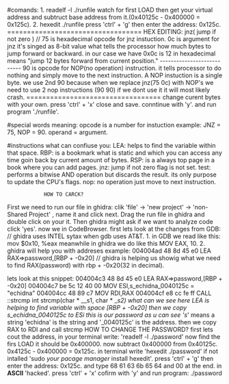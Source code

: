  #comands:
    1. readelf -l ./runfile
         watch for first LOAD then get your virtual address and subtruct base address from it.(0x40125c - 0x400000 = 0x125c).
    2. hexedit ./runfile
         press 'ctrl' + 'g' then enter the address: 0x125c.
         ==================================
            HEX EDITING:
                jnz( jump if not zero ) // 75 is hexadecimal opcode for jnz instuction.
                0c is argument for jnz it's singed as 8-bit value what tells the processor how much bytes to jump forward or backward. in our case we have 0x0c is 12 in hexadecimal means "jump 12 bytes forward from current position."
                ---------------------------
                90 is opcode for NOP(no operation) instruction. it tells processor to do nothing and simply move to the next instruction. A NOP instuction is a single byte.
                we use 2nd 90 because when we replace jnz(75 0c) with NOP's we need to use 2 nop instructions (90 90) if we dont use it it will most likely crash.
         ==================================
         change curent bytes with your own.
         press 'ctrl' + 'x' close and save.
         conntinue with 'y'.
         and run program './runfile'.

#special words meaning:
    opcode is a number for instuction example: JNZ = 75, NOP = 90.
    operand = argument.
      
#instructions what can confiuse you:
    LEA: helps to find the variable within that space.
    RBP: is a bookmark what is static and which you can access any time goin back by current amount of bytes.
    RSP: is a always top page in a book where you can add pages.
    jnz: jump if not zero flag is not set.
    test: performs a bitwise AND operation but discards the result. its only purpose to update the CPU's flags.
    nop: no operation just move to next instruction.
    
                HOW TO CARCK?
  First we need to run our file in ghidra: clik 'file' -> 'new project' -> 'non-Shared Project' , name it and click next.
  Drag the run file in ghidra and double click on your it. 
  Then ghidra might ask if we want to analyze code click 'yes'. now we in CodeBrowser. 
  first lets look at the changes from GDB:
    // ghidra uses INTEL sytax when gdb uses AT&T.
    1. in GDB we read like this: mov $0x10, %eax meanwhile in ghidra we do like this MOV EAX, 10.
    2. ghidra will help you with addreses example: 004004ad  48 8d 45 e0        LEA        RAX=>password,[RBP + -0x20] // ghidra is helping us showig what we need to find RAX(password) with rbp + -0x20(32 in decimal).

  lets look at this snippet:
                  004004c3  48 8d 45 e0             LEA                 RAX=>password,[RBP + -0x20]
                  004004c7  be 5c 12 40 00          MOV                 ESI,s_echidna_0040125c                                                                   = "echidna"
                  004004cc  48 89 c7                MOV                 RDI,RAX
                  004004cf  e8 cc fe ff             CALL                <EXTERNAL>::strcmp                                                                         int strcmp(char * __s1, char * __s2)
what can we see here LEA is helping to find variable with space [RBP + -0x20] then we copy s_echidna_0040125c to ESi this is our password as u can see 's_' means a string 'echidna' is the string and '_0040125c' is the address.
then we copy RAX to RDI and call strcmp
                HOW TO CHANGE THE PASSWORD?
first lets cout the address, in your terminal write: 'readelf -l ./password' now find the firs LOAD it should be 0x400000.
now subtract 0x400000 from 0x40125c. 0x4125c - 0x400000 = 0x125c.
in terminal write 'hexedit ./password' if not intalled 'sudo *your pacage manager* install hexedit'.
press 'ctrl' + 'g' then enter the address: 0x125c.
and type 68 61 63 6b 65 64 and 00 at the end. in **ASCII** 'hacked'.
press 'ctrl' + 'x' cofirm with 'y' and run program: ./password
